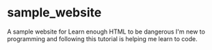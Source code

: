 # sample_website
A sample website for Learn enough HTML to be dangerous
I'm new to programming and following this tutorial is helping me learn to code.
